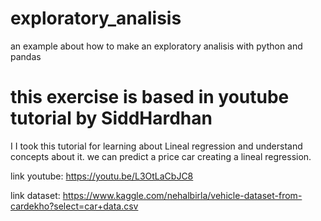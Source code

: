 # exploratory_analisis
an example about how to make an exploratory analisis with python and pandas

# this exercise is based in youtube tutorial by SiddHardhan
I I took this tutorial for learning about Lineal regression and understand concepts about it.
we can predict a price car creating a lineal regression.

link youtube: https://youtu.be/L3OtLaCbJC8

link dataset: https://www.kaggle.com/nehalbirla/vehicle-dataset-from-cardekho?select=car+data.csv
